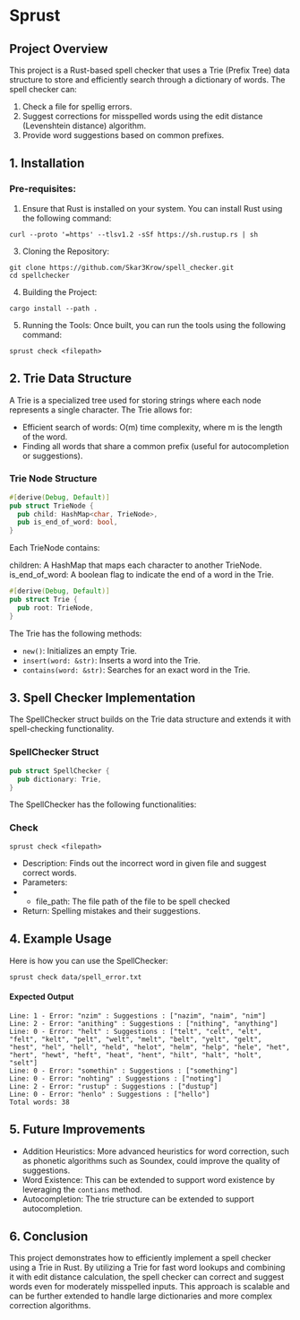 # Sprust
## Project Overview
This project is a Rust-based spell checker that uses a Trie (Prefix Tree) data structure to store and efficiently search through a dictionary of words. The spell checker can:
1. Check a file for spellig errors.
2. Suggest corrections for misspelled words using the edit distance (Levenshtein distance) algorithm.
3. Provide word suggestions based on common prefixes.

## 1. Installation
### Pre-requisites:
1. Ensure that Rust is installed on your system. You can install Rust using the following command:
```
curl --proto '=https' --tlsv1.2 -sSf https://sh.rustup.rs | sh
```

3. Cloning the Repository:
```
git clone https://github.com/Skar3Krow/spell_checker.git
cd spellchecker
```

4. Building the Project:
```
cargo install --path .
```

5. Running the Tools:
Once built, you can run the tools using the following command:
```
sprust check <filepath>
```

## 2. Trie Data Structure

A Trie is a specialized tree used for storing strings where each node represents a single character. The Trie allows for:

- Efficient search of words: O(m) time complexity, where m is the length of the word.
- Finding all words that share a common prefix (useful for autocompletion or suggestions).

### Trie Node Structure
```rust
#[derive(Debug, Default)]
pub struct TrieNode {
  pub child: HashMap<char, TrieNode>,
  pub is_end_of_word: bool,
}
```
Each TrieNode contains:

children: A HashMap that maps each character to another TrieNode.
is_end_of_word: A boolean flag to indicate the end of a word in the Trie.
```rust
#[derive(Debug, Default)]
pub struct Trie {
  pub root: TrieNode,
}
```
The Trie has the following methods:

- ```new()```: Initializes an empty Trie.
- ```insert(word: &str)```: Inserts a word into the Trie.
- ```contains(word: &str)```: Searches for an exact word in the Trie.

## 3. Spell Checker Implementation
The SpellChecker struct builds on the Trie data structure and extends it with spell-checking functionality.
### SpellChecker Struct
```rust
pub struct SpellChecker {
  pub dictionary: Trie,
}
```
The SpellChecker has the following functionalities:
### Check
```
sprust check <filepath>
```
- Description: Finds out the incorrect word in given file and suggest correct words.
- Parameters:
- - file_path: The file path of the file to be spell checked
- Return: Spelling mistakes and their suggestions.

## 4. Example Usage
Here is how you can use the SpellChecker:
```
sprust check data/spell_error.txt
```
#### Expected Output
```
Line: 1 - Error: "nzim" : Suggestions : ["nazim", "naim", "nim"]
Line: 2 - Error: "anithing" : Suggestions : ["nithing", "anything"]
Line: 0 - Error: "helt" : Suggestions : ["telt", "celt", "elt", "felt", "kelt", "pelt", "welt", "melt", "belt", "yelt", "gelt", "hest", "hel", "hell", "held", "helot", "helm", "help", "hele", "het", "hert", "hewt", "heft", "heat", "hent", "hilt", "halt", "holt", "selt"]
Line: 0 - Error: "somethin" : Suggestions : ["something"]
Line: 0 - Error: "nohting" : Suggestions : ["noting"]
Line: 2 - Error: "rustup" : Suggestions : ["dustup"]
Line: 0 - Error: "henlo" : Suggestions : ["hello"]
Total words: 38
```

## 5. Future Improvements
- Addition Heuristics: More advanced heuristics for word correction, such as phonetic algorithms such as Soundex, could improve the quality of suggestions.
- Word Existence: This can be extended to support word existence by leveraging the ```contians``` method.
- Autocompletion: The trie structure can be extended to support autocompletion.

## 6. Conclusion
This project demonstrates how to efficiently implement a spell checker using a Trie in Rust. By utilizing a Trie for fast word lookups and combining it with edit distance calculation, the spell checker can correct and suggest words even for moderately misspelled inputs. This approach is scalable and can be further extended to handle large dictionaries and more complex correction algorithms.
